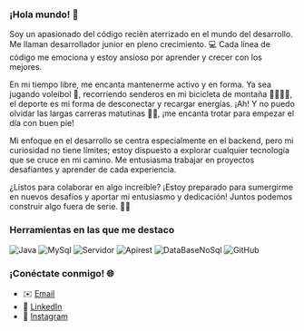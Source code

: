 ### ¡Hola mundo! 👋
Soy un apasionado del código recién aterrizado en el mundo del desarrollo. Me llaman desarrollador junior en pleno crecimiento. 💻 Cada línea de código me emociona y estoy ansioso por aprender y crecer con los mejores.

En mi tiempo libre, me encanta mantenerme activo y en forma. Ya sea jugando voleibol 🏐, recorriendo senderos en mi bicicleta de montaña 🚵‍♂️🚴‍♂️, el deporte es mi forma de desconectar y recargar energías. ¡Ah! Y no puedo olvidar las largas carreras matutinas 🏃‍♂️, ¡me encanta trotar para empezar el día con buen pie!

Mi enfoque en el desarrollo se centra especialmente en el backend, pero mi curiosidad no tiene límites; estoy dispuesto a explorar cualquier tecnología que se cruce en mi camino. Me entusiasma trabajar en proyectos desafiantes y aprender de cada experiencia.

¿Listos para colaborar en algo increíble? ¡Estoy preparado para sumergirme en nuevos desafíos y aportar mi entusiasmo y dedicación! Juntos podemos construir algo fuera de serie. 🚀✨


### Herramientas en las que me destaco

![Java](https://img.shields.io/badge/Lenguajes-Java-yellow)
![MySql](https://img.shields.io/badge/BaseDeDatos-MySql-blue)
![Servidor](https://img.shields.io/badge/Servidor-SpringBoot-green)
![Apirest](https://img.shields.io/badge/Apirest-Postman-orange)
![DataBaseNoSql](https://img.shields.io/badge/DataBaseNoSql-MongoDB-green)
![GitHub](https://img.shields.io/badge/-GitHub-red)



### ¡Conéctate conmigo! 🌐

- ✉️ [Email](mailto:ersanchezg100@gmail.com)
- 💼 [LinkedIn](https://www.linkedin.com/in/romairo-sanchez-b08436248/)
- 📸 [Instagram](https://www.instagram.com/romairo.s/)
